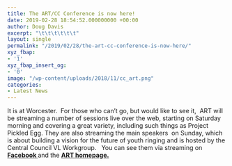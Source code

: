 ```yaml
---
title: The ART/CC Conference is now here!
date: 2019-02-28 18:54:52.000000000 +00:00
author: Doug Davis
excerpt: "\t\t\t\t\t\t"
layout: single
permalink: "/2019/02/28/the-art-cc-conference-is-now-here/"
xyz_fbap:
- '1'
xyz_fbap_insert_og:
- '0'
image: "/wp-content/uploads/2018/11/cc_art.png"
categories:
- Latest News
---
```

It is at Worcester.  For those who can’t go, but would like to see it,  ART will be streaming a number of sessions live over the web, starting on Saturday morning and covering a great variety, including such things as Project Pickled Egg. They are also streaming the main speakers  on Sunday, which is about building a vision for the future of youth ringing and is hosted by the Central Council VL Workgroup.   You can see them via streaming on <a href="https://www.facebook.com/ringingteachers/" target="_blank" rel="noopener noreferrer"><strong>Facebook </strong></a>and the <a href="http://ringingteachers.org/" target="_blank" rel="noopener noreferrer"><strong>ART homepage.</strong></a>
